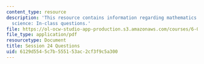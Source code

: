 ```yaml
---
content_type: resource
description: 'This resource contains information regarding mathematics for computer
  science: In-class questions.'
file: https://ol-ocw-studio-app-production.s3.amazonaws.com/courses/6-042j-mathematics-for-computer-science-spring-2015/6129d5545c7b555153ac2cf3f9c5a300_MIT6_042JS15_cp24.pdf
file_type: application/pdf
resourcetype: Document
title: Session 24 Questions
uid: 6129d554-5c7b-5551-53ac-2cf3f9c5a300
---
```

